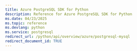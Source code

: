 ```yaml
---
title: Azure PostgreSQL SDK for Python
description: Reference for Azure PostgreSQL SDK for Python
ms.date: 04/23/2025
ms.topic: reference
ms.devlang: python
ms.service: postgresql
redirect_url: /python/api/overview/azure/postgresql-mysql
redirect_document_id: TRUE
---
```

